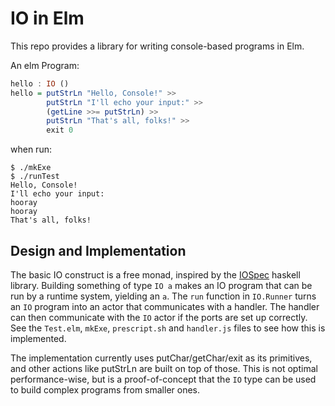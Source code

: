 IO in Elm
=========

This repo provides a library for writing console-based programs in
Elm.

An elm Program:
```haskell
hello : IO ()
hello = putStrLn "Hello, Console!" >>
        putStrLn "I'll echo your input:" >>
        (getLine >>= putStrLn) >>
        putStrLn "That's all, folks!" >>
        exit 0
```
when run:
```
$ ./mkExe
$ ./runTest
Hello, Console!                   
I'll echo your input:
hooray
hooray
That's all, folks!
```

Design and Implementation
-------------------------
The basic IO construct is a free monad, inspired by the
[IOSpec](http://hackage.haskell.org/package/IOSpec) haskell
library. Building something of type `IO a` makes an IO program that
can be run by a runtime system, yielding an `a`. The `run` function in
`IO.Runner` turns an `IO` program into an actor that communicates with
a handler. The handler can then communicate with the `IO` actor if the
ports are set up correctly. See the `Test.elm`, `mkExe`,
`prescript.sh` and `handler.js` files to see how this is implemented.

The implementation currently uses putChar/getChar/exit as its
primitives, and other actions like putStrLn are built on top of
those. This is not optimal performance-wise, but is a proof-of-concept
that the `IO` type can be used to build complex programs from smaller
ones.
